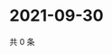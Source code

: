 # 2021-09-30

共 0 条

<!-- BEGIN WEIBO -->
<!-- 最后更新时间 Thu Sep 30 2021 07:08:14 GMT+0800 (China Standard Time) -->

<!-- END WEIBO -->
